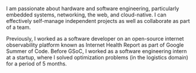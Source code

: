 I am passionate about hardware and software engineering, particularly embedded systems, networking, the web, and cloud-native. I can effectively self-manage independent projects as well as collaborate as part of a team.

Previously, I worked as a software developer on an open-source internet observability platform known as Internet Health Report as part of Google Summer of Code. Before GSoC, I worked as a software engineering intern at a startup, where I solved optimization problems (in the logistics domain) for a period of 5 months.
